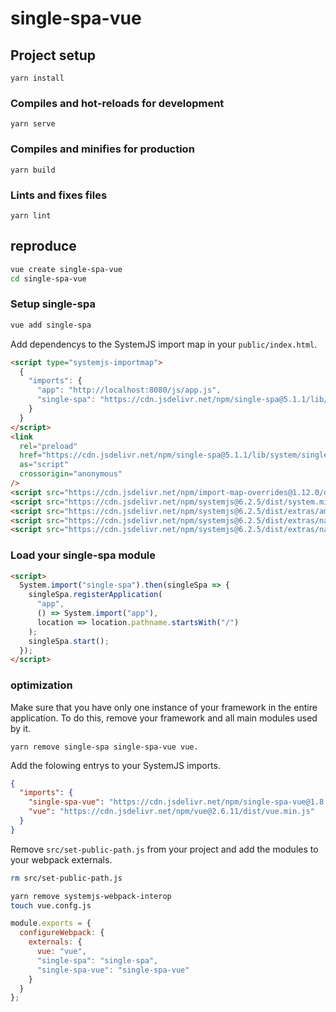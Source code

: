 # single-spa-vue

## Project setup

```
yarn install
```

### Compiles and hot-reloads for development

```
yarn serve
```

### Compiles and minifies for production

```
yarn build
```

### Lints and fixes files

```
yarn lint
```

## reproduce

```sh
vue create single-spa-vue
cd single-spa-vue
```

### Setup single-spa

```sh
vue add single-spa
```

Add dependencys to the SystemJS import map in your `public/index.html`.

```html
<script type="systemjs-importmap">
  {
    "imports": {
      "app": "http://localhost:8080/js/app.js",
      "single-spa": "https://cdn.jsdelivr.net/npm/single-spa@5.1.1/lib/system/single-spa.min.js"
    }
  }
</script>
<link
  rel="preload"
  href="https://cdn.jsdelivr.net/npm/single-spa@5.1.1/lib/system/single-spa.min.js"
  as="script"
  crossorigin="anonymous"
/>
<script src="https://cdn.jsdelivr.net/npm/import-map-overrides@1.12.0/dist/import-map-overrides.min.js"></script>
<script src="https://cdn.jsdelivr.net/npm/systemjs@6.2.5/dist/system.min.js"></script>
<script src="https://cdn.jsdelivr.net/npm/systemjs@6.2.5/dist/extras/amd.min.js"></script>
<script src="https://cdn.jsdelivr.net/npm/systemjs@6.2.5/dist/extras/named-exports.min.js"></script>
<script src="https://cdn.jsdelivr.net/npm/systemjs@6.2.5/dist/extras/named-register.min.js"></script>
```

### Load your single-spa module

```html
<script>
  System.import("single-spa").then(singleSpa => {
    singleSpa.registerApplication(
      "app",
      () => System.import("app"),
      location => location.pathname.startsWith("/")
    );
    singleSpa.start();
  });
</script>
```

### optimization

Make sure that you have only one instance of your framework in the entire application. To do this, remove your framework and all main modules used by it.

```shell
yarn remove single-spa single-spa-vue vue.
```

Add the folowing entrys to your SystemJS imports.

```json
{
  "imports": {
    "single-spa-vue": "https://cdn.jsdelivr.net/npm/single-spa-vue@1.8.2/lib/single-spa-vue.min.js",
    "vue": "https://cdn.jsdelivr.net/npm/vue@2.6.11/dist/vue.min.js"
  }
}
```

Remove `src/set-public-path.js` from your project and add the modules to your webpack externals.

```sh
rm src/set-public-path.js
```

```sh
yarn remove systemjs-webpack-interop
touch vue.confg.js
```

```js
module.exports = {
  configureWebpack: {
    externals: {
      vue: "vue",
      "single-spa": "single-spa",
      "single-spa-vue": "single-spa-vue"
    }
  }
};
```
